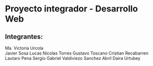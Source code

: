 # Proyecto integrador - Desarrollo Web

## Integrantes: 
Ma. Victoria Urcola  
Javier Sosa
Lucas Nicolas Torres
Gustavo Toscano
Cristian Recabarren
Lautaro Pena
Sergio Gabriel Valdiviezo
Sanchez Abril
Daira Urtubey
